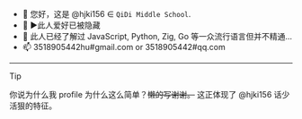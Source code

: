 - 👋 您好，这是 @hjki156 $\in$ `QiDi Middle School`.
- 👀 ▶此人爱好已被隐藏
- 🌱 此人已经了解过 JavaScript, Python, Zig, Go 等一众流行语言但并不精通…
- 📫 3518905442hu#gmail.com or 3518905442#qq.com

---
> [!TIP]
> 你说为什么我 profile 为什么这么简单？~~懒的写谢谢。~~
> 这正体现了 @hjki156 话少活狠的特征。
